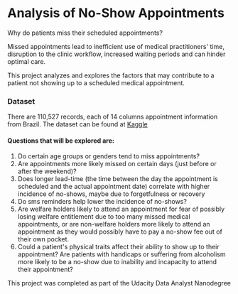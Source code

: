 # Analysis of No-Show Appointments
Why do patients miss their scheduled appointments?

Missed appointments lead to inefficient use of medical practitioners' time,
disruption to the clinic workflow, increased waiting periods
and can hinder optimal care.

This project analyzes and explores the factors that may contribute to a patient
not showing up to a scheduled medical appointment.

### Dataset
There are 110,527 records, each of 14 columns  appointment information from Brazil.
The dataset can be found at [Kaggle](https://www.kaggle.com/joniarroba/noshowappointments)

#### Questions that will be explored are:
1. Do certain age groups or genders tend to miss appointments?
2. Are appointments more likely missed on certain days (just before or
after the weekend)?
3. Does longer lead-time (the time between the day the appointment is scheduled
and the actual appointment date) correlate with higher incidence of no-shows,
maybe due to forgetfulness or recovery
4. Do sms reminders help lower the incidence of no-shows?
5. Are welfare holders likely to attend an appointment for fear of
possibly losing welfare entitlement due to too many missed medical appointments,
or are non-welfare holders more likely to attend an appointment as they would
possibly have to pay a no-show fee out of their own pocket.
6. Could a patient's physical traits affect their ability to show up to their
appointment?  Are patients with handicaps or suffering from alcoholism more
likely to be a no-show due to inability and incapacity to attend their appointment?


This project was completed as part of the Udacity Data Analyst Nanodegree
